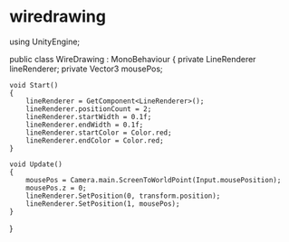 # wiredrawing

using UnityEngine;

public class WireDrawing : MonoBehaviour
{
    private LineRenderer lineRenderer;
    private Vector3 mousePos;

    void Start()
    {
        lineRenderer = GetComponent<LineRenderer>();
        lineRenderer.positionCount = 2;
        lineRenderer.startWidth = 0.1f;
        lineRenderer.endWidth = 0.1f;
        lineRenderer.startColor = Color.red;
        lineRenderer.endColor = Color.red;
    }

    void Update()
    {
        mousePos = Camera.main.ScreenToWorldPoint(Input.mousePosition);
        mousePos.z = 0;
        lineRenderer.SetPosition(0, transform.position);
        lineRenderer.SetPosition(1, mousePos);
    }
}

